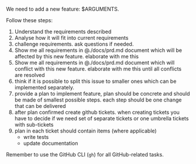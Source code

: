 We need to add a new feature: $ARGUMENTS.

Follow these steps:

1. Understand the requirements described
2. Analyse how it will fit into current requirements 
3. challenge requirements. ask questions if needed. 
3. Show me all requirements in @./docs/prd.md document which will be affected by this new feature. elaborate with me this  
4. Show me all requirements in @./docs/prd.md document which will conflict with this new feature. elaborate with me this until all conflicts are resolved
5. think if it is possible to split this issue to smaller ones which can be implemented separately. 
6. provide a plan to implement feature, plan should be concrete and should be made of smallest possible steps. each step should be one change that can be delivered
7. after plan confirmed create github tickets. when creating tickets you have to decide if we need set of separate tickets or one umbrella tickets with sub-tickets  
8. plan in each ticket should contain items (where applicable)
   - write tests
   - update documentation

Remember to use the GitHub CLI (`gh`) for all GitHub-related tasks.
